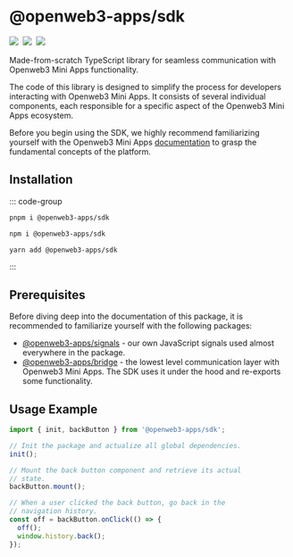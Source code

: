 # @openweb3-apps/sdk

<p style="display: flex; gap: 8px; min-height: 20px">
  <a href="https://npmjs.com/package/@openweb3-apps/sdk">
    <img src="https://img.shields.io/npm/v/@openweb3-apps/sdk?logo=npm"/>
  </a>
  <img src="https://img.shields.io/bundlephobia/minzip/@openweb3-apps/sdk"/>
  <a href="https://github.com/openweb3-io/miniapps/tree/master/packages/sdk">
    <img src="https://img.shields.io/badge/source-black?logo=github"/>
  </a>
</p>

Made-from-scratch TypeScript library for seamless communication with Openweb3 Mini Apps
functionality.

The code of this library is designed to simplify the process for developers interacting with
Openweb3 Mini Apps. It consists of several individual components, each responsible for a specific
aspect of the Openweb3 Mini Apps ecosystem.

Before you begin using the SDK, we highly recommend familiarizing yourself with the Openweb3 Mini
Apps [documentation](../../platform/about.md) to grasp the fundamental concepts of the platform.

## Installation

::: code-group

```bash [pnpm]
pnpm i @openweb3-apps/sdk
```

```bash [npm]
npm i @openweb3-apps/sdk
```

```bash [yarn]
yarn add @openweb3-apps/sdk
```

:::

## Prerequisites

Before diving deep into the documentation of this package, it is recommended to familiarize
yourself with the following packages:

- [@openweb3-apps/signals](../openweb3-apps-signals.md) - our own JavaScript signals used almost
  everywhere in the package.
- [@openweb3-apps/bridge](../openweb3-apps-bridge.md) - the lowest level communication layer with
  Openweb3 Mini Apps. The SDK uses it under the hood and re-exports some functionality.

## Usage Example

```ts
import { init, backButton } from '@openweb3-apps/sdk';

// Init the package and actualize all global dependencies.
init();

// Mount the back button component and retrieve its actual
// state.
backButton.mount();

// When a user clicked the back button, go back in the
// navigation history.
const off = backButton.onClick(() => {
  off();
  window.history.back();
});
```